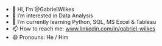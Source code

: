 - 👋 Hi, I’m @GabrielWilkes
- 👀 I’m interested in Data Analysis
- 🌱 I’m currently learning Python, SQL, MS Excel & Tableau
- 📫 How to reach me: www.linkedin.com/in/gabriel-wilkes
- 😄 Pronouns: He / Him
